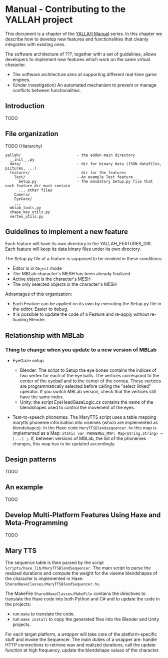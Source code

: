 
# Manual - Contributing to the YALLAH project

This document is a chapter of the [YALLAH Manual](Manual%20-%20Main.md) series.
In this chapter we describe how to develop new features and functionalities that cleanly integrates with existing ones.

The software architecture of ???, together with a set of guidelines, allows developers to implement new features which work on the same virtual character.
  * The software architecture aims at supporting different real-time game engines.
  * (Under investigation) An automated mechanism to prevent or manage conflicts between functionalities.


## Introduction
TODO


## File organization
TODO (Hierarchy)

```
yallah/                         - the addon main directory
  __init__.py
  data/                         - dir for binary data (JSON datafiles, pictures, ...)
  features/                     - dir for the features 
    Test/                       - An example Test feature
      Setup.py                  - The mandatory Setup.py file that each feature dir must contain 
      ... other files
    Camera/
    EyeGaze/
    ...
  mblab_tools.py
  shape_key_utils.py
  vertex_utils.py
```

## Guidelines to implement a new feature
Each feature will have its own directory in the YALLAH_FEATURES_DIR.
Each feature will keep its data binary files under its own directory. 

The Setup.py file of a feature is supposed to be invoked in these conditions:
* Editor is in `Object` mode
* The MBLab character's MESH has been already finalized
* Active object is the character's MESH
* The only selected objects is the character's MESH

Advantages of this organization:
* Each Feature can be applied on its own by executing the Setup.py file in the editor. Easier to debug.
* It is possible to update the code of a Feature and re-apply without re-loading Blender.

## Relationship with MBLab

### Thing to change when you update to a new version of MBLab

* EyeGaze setup.
  - Blender: The script to Setup the eye bones contains the indices of two vertex for each of the eye balls.
  The vertices correspond to the center of the eyeball and to the center of the cornea.
  These vertices are programmatically selected before calling the "select linked" operator.
  If you switch MBLab version, check that the vertices still have the same index.
  - Unity: the script EyeHeadGazeLogic.cs contains the name of the blendshapes used to control the movement of the eyes.
  

* Test-to-speech phonemes.
  The MaryTTS script uses a table mapping marytts phoneme information into visemes (which are implemented as blendshapes).
  In the Haxe code `MaryTTSBlendsequencer.hx` this map is implemented as a Map: `static var PHONEMES_MAP: Map<String,String> = [...] ;`.
  If, between versions of MBLab, the list of the phonemes changes, this map has to be updated accordingly.
  

 

## Design patterns
TODO

## An example
TODO

## Develop Multi-Platform Features Using Haxe and Meta-Programming
TODO


## Mary TTS

The sequence table is then parsed by the script `Scripts/haxe_lib/MaryTTSBlendSequencer`.
The main script to parse the realized durations and compute the weight for the viseme blendshapes of the character is implemented in Haxe:
`SharedHaxeClasses/MaryTTSBlendSequencer.hx`.

The MakeFile `SharedHaxeClasses/MakeFile` contains the directives to translate the Haxe code into both Python and C# and to update the code in the projects:
* run `make` to translate the code.
* run `make install` to copy the generated files into the Blender and Unity projects.

For each target platform, a _wrapper_ will take care of the platform-specific stuff and invoke the Sequencer.
The main duties of a wrapper are: handle HTTP connections to retrieve wav and realized durations, call the update function at high frequency, update the blendshape values of the character.
